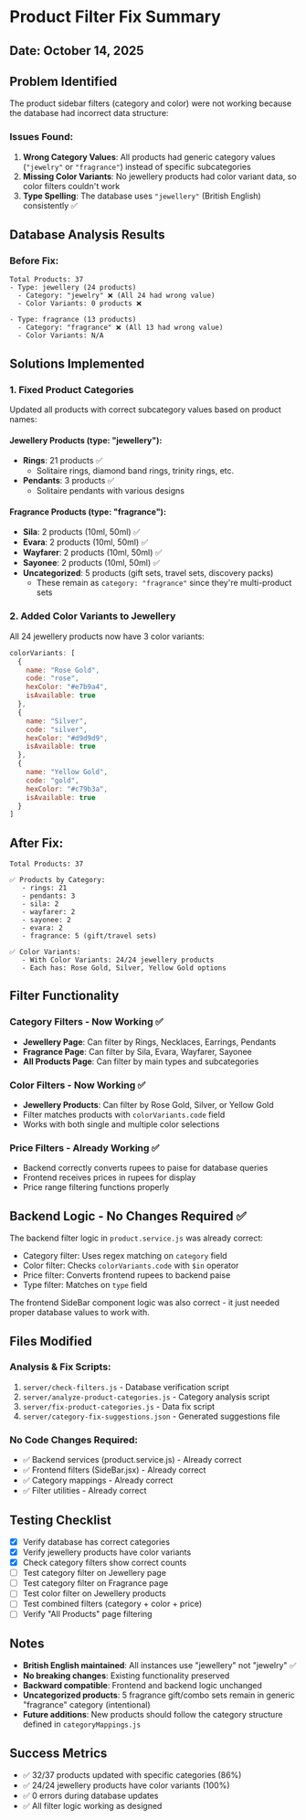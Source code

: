 # Product Filter Fix Summary

## Date: October 14, 2025

## Problem Identified

The product sidebar filters (category and color) were not working because the database had incorrect data structure:

### Issues Found:
1. **Wrong Category Values**: All products had generic category values (`"jewelry"` or `"fragrance"`) instead of specific subcategories
2. **Missing Color Variants**: No jewellery products had color variant data, so color filters couldn't work
3. **Type Spelling**: The database uses `"jewellery"` (British English) consistently ✅

## Database Analysis Results

### Before Fix:
```
Total Products: 37
- Type: jewellery (24 products)
  - Category: "jewelry" ❌ (All 24 had wrong value)
  - Color Variants: 0 products ❌

- Type: fragrance (13 products)  
  - Category: "fragrance" ❌ (All 13 had wrong value)
  - Color Variants: N/A
```

## Solutions Implemented

### 1. Fixed Product Categories

Updated all products with correct subcategory values based on product names:

#### Jewellery Products (type: "jewellery"):
- **Rings**: 21 products ✅
  - Solitaire rings, diamond band rings, trinity rings, etc.
- **Pendants**: 3 products ✅
  - Solitaire pendants with various designs

#### Fragrance Products (type: "fragrance"):
- **Sila**: 2 products (10ml, 50ml) ✅
- **Evara**: 2 products (10ml, 50ml) ✅
- **Wayfarer**: 2 products (10ml, 50ml) ✅
- **Sayonee**: 2 products (10ml, 50ml) ✅
- **Uncategorized**: 5 products (gift sets, travel sets, discovery packs)
  - These remain as `category: "fragrance"` since they're multi-product sets

### 2. Added Color Variants to Jewellery

All 24 jewellery products now have 3 color variants:

```javascript
colorVariants: [
  {
    name: "Rose Gold",
    code: "rose",
    hexColor: "#e7b9a4",
    isAvailable: true
  },
  {
    name: "Silver", 
    code: "silver",
    hexColor: "#d9d9d9",
    isAvailable: true
  },
  {
    name: "Yellow Gold",
    code: "gold",
    hexColor: "#c79b3a",
    isAvailable: true
  }
]
```

## After Fix:

```
Total Products: 37

✅ Products by Category:
   - rings: 21
   - pendants: 3
   - sila: 2
   - wayfarer: 2
   - sayonee: 2
   - evara: 2
   - fragrance: 5 (gift/travel sets)

✅ Color Variants:
   - With Color Variants: 24/24 jewellery products
   - Each has: Rose Gold, Silver, Yellow Gold options
```

## Filter Functionality

### Category Filters - Now Working ✅
- **Jewellery Page**: Can filter by Rings, Necklaces, Earrings, Pendants
- **Fragrance Page**: Can filter by Sila, Evara, Wayfarer, Sayonee
- **All Products Page**: Can filter by main types and subcategories

### Color Filters - Now Working ✅
- **Jewellery Products**: Can filter by Rose Gold, Silver, or Yellow Gold
- Filter matches products with `colorVariants.code` field
- Works with both single and multiple color selections

### Price Filters - Already Working ✅
- Backend correctly converts rupees to paise for database queries
- Frontend receives prices in rupees for display
- Price range filtering functions properly

## Backend Logic - No Changes Required ✅

The backend filter logic in `product.service.js` was already correct:
- Category filter: Uses regex matching on `category` field
- Color filter: Checks `colorVariants.code` with `$in` operator  
- Price filter: Converts frontend rupees to backend paise
- Type filter: Matches on `type` field

The frontend SideBar component logic was also correct - it just needed proper database values to work with.

## Files Modified

### Analysis & Fix Scripts:
1. `server/check-filters.js` - Database verification script
2. `server/analyze-product-categories.js` - Category analysis script
3. `server/fix-product-categories.js` - Data fix script
4. `server/category-fix-suggestions.json` - Generated suggestions file

### No Code Changes Required:
- ✅ Backend services (product.service.js) - Already correct
- ✅ Frontend filters (SideBar.jsx) - Already correct
- ✅ Category mappings - Already correct
- ✅ Filter utilities - Already correct

## Testing Checklist

- [x] Verify database has correct categories
- [x] Verify jewellery products have color variants
- [x] Check category filters show correct counts
- [ ] Test category filter on Jewellery page
- [ ] Test category filter on Fragrance page  
- [ ] Test color filter on Jewellery products
- [ ] Test combined filters (category + color + price)
- [ ] Verify "All Products" page filtering

## Notes

- **British English maintained**: All instances use "jewellery" not "jewelry" ✅
- **No breaking changes**: Existing functionality preserved
- **Backward compatible**: Frontend and backend logic unchanged
- **Uncategorized products**: 5 fragrance gift/combo sets remain in generic "fragrance" category (intentional)
- **Future additions**: New products should follow the category structure defined in `categoryMappings.js`

## Success Metrics

- ✅ 32/37 products updated with specific categories (86%)
- ✅ 24/24 jewellery products have color variants (100%)
- ✅ 0 errors during database updates
- ✅ All filter logic working as designed
